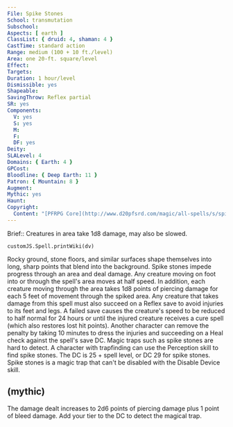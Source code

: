 ```yaml
---
File: Spike Stones
School: transmutation
Subschool: 
Aspects: [ earth ]
ClassList: { druid: 4, shaman: 4 }
CastTime: standard action
Range: medium (100 + 10 ft./level)
Area: one 20-ft. square/level
Effect: 
Targets: 
Duration: 1 hour/level
Dismissible: yes
Shapeable: 
SavingThrow: Reflex partial
SR: yes
Components:
  V: yes
  S: yes
  M: 
  F: 
  DF: yes
Deity: 
SLALevel: 4
Domains: { Earth: 4 }
GPCost: 
Bloodline: { Deep Earth: 11 }
Patron: { Mountain: 8 }
Augment: 
Mythic: yes
Haunt: 
Copyright:
  Content: "[PFRPG Core](http://www.d20pfsrd.com/magic/all-spells/s/spike-stones)"
---
```

Brief:: Creatures in area take 1d8 damage, may also be slowed.

```dataviewjs
customJS.Spell.printWiki(dv)
```

Rocky ground, stone floors, and similar surfaces shape themselves into long, sharp points that blend into the background.  Spike stones impede progress through an area and deal damage.  Any creature moving on foot into or through the spell's area moves at half speed. In addition, each creature moving through the area takes 1d8 points of piercing damage for each 5 feet of movement through the spiked area.  Any creature that takes damage from this spell must also succeed on a Reflex save to avoid injuries to its feet and legs. A failed save causes the creature's speed to be reduced to half normal for 24 hours or until the injured creature receives a cure spell (which also restores lost hit points). Another character can remove the penalty by taking 10 minutes to dress the injuries and succeeding on a Heal check against the spell's save DC.  Magic traps such as spike stones are hard to detect. A character with trapfinding can use the Perception skill to find spike stones.  The DC is 25 + spell level, or DC 29 for spike stones. Spike stones is a magic trap that can't be disabled with the Disable Device skill.


## (mythic)

The damage dealt increases to 2d6 points of piercing damage plus 1 point of bleed damage. Add your tier to the DC to detect the magical trap.
